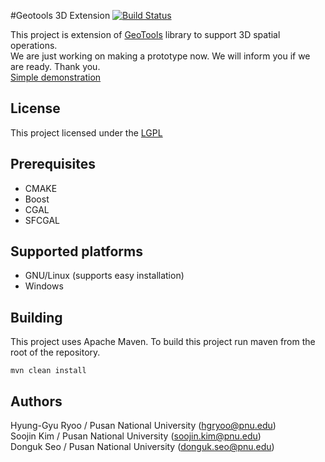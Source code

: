 
#Geotools 3D Extension [![Build Status](https://travis-ci.org/STEMLab/geotools-3d-extension.svg?branch=master)](https://travis-ci.org/STEMLab/geotools-3d-extension)

This project is extension of [GeoTools](geotools.org) library to support 3D spatial operations.  
We are just working on making a prototype now. We will inform you if we are ready. Thank you.  
[Simple demonstration](https://www.youtube.com/watch?v=SsNlYwbfso8)

## License
This project licensed under the [LGPL](http://www.gnu.org/licenses/lgpl.html)

## Prerequisites
- CMAKE
- Boost
- CGAL
- SFCGAL

## Supported platforms
- GNU/Linux (supports easy installation)
- Windows

## Building
This project uses Apache Maven. To build this project run maven from the root of the repository.  

    mvn clean install

## Authors
Hyung-Gyu Ryoo / Pusan National University (hgryoo@pnu.edu)  
Soojin Kim / Pusan National University (soojin.kim@pnu.edu)  
Donguk Seo / Pusan National University (donguk.seo@pnu.edu)  
